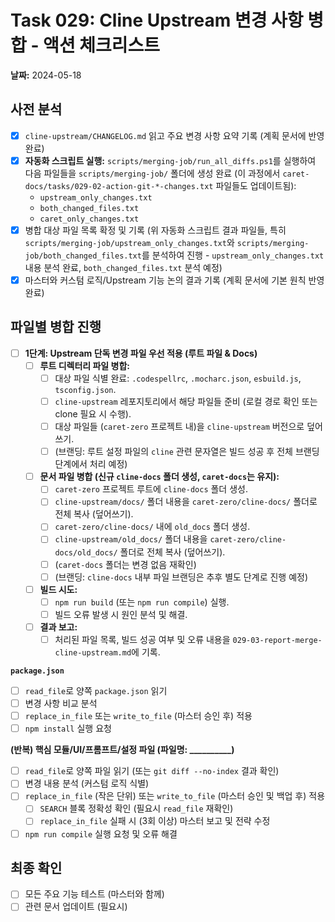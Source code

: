 # Task 029: Cline Upstream 변경 사항 병합 - 액션 체크리스트

**날짜:** 2024-05-18

## 사전 분석

- [X] `cline-upstream/CHANGELOG.md` 읽고 주요 변경 사항 요약 기록 (계획 문서에 반영 완료)
- [X] **자동화 스크립트 실행:** `scripts/merging-job/run_all_diffs.ps1`를 실행하여 다음 파일들을 `scripts/merging-job/` 폴더에 생성 완료 (이 과정에서 `caret-docs/tasks/029-02-action-git-*-changes.txt` 파일들도 업데이트됨):
    -   `upstream_only_changes.txt`
    -   `both_changed_files.txt`
    -   `caret_only_changes.txt`
- [X] 병합 대상 파일 목록 확정 및 기록 (위 자동화 스크립트 결과 파일들, 특히 `scripts/merging-job/upstream_only_changes.txt`와 `scripts/merging-job/both_changed_files.txt`를 분석하여 진행 - `upstream_only_changes.txt` 내용 분석 완료, `both_changed_files.txt` 분석 예정)
- [X] 마스터와 커스텀 로직/Upstream 기능 논의 결과 기록 (계획 문서에 기본 원칙 반영 완료)

## 파일별 병합 진행

- [ ] **1단계: Upstream 단독 변경 파일 우선 적용 (루트 파일 & Docs)**
    -   [ ] **루트 디렉터리 파일 병합:**
        -   [ ] 대상 파일 식별 완료: `.codespellrc`, `.mocharc.json`, `esbuild.js`, `tsconfig.json`.
        -   [ ] `cline-upstream` 레포지토리에서 해당 파일들 준비 (로컬 경로 확인 또는 clone 필요 시 수행).
        -   [ ] 대상 파일들 (`caret-zero` 프로젝트 내)을 `cline-upstream` 버전으로 덮어쓰기.
        -   [ ] (브랜딩: 루트 설정 파일의 `cline` 관련 문자열은 빌드 성공 후 전체 브랜딩 단계에서 처리 예정)
    -   [ ] **문서 파일 병합 (신규 `cline-docs` 폴더 생성, `caret-docs`는 유지):**
        -   [ ] `caret-zero` 프로젝트 루트에 `cline-docs` 폴더 생성.
        -   [ ] `cline-upstream/docs/` 폴더 내용을 `caret-zero/cline-docs/` 폴더로 전체 복사 (덮어쓰기).
        -   [ ] `caret-zero/cline-docs/` 내에 `old_docs` 폴더 생성.
        -   [ ] `cline-upstream/old_docs/` 폴더 내용을 `caret-zero/cline-docs/old_docs/` 폴더로 전체 복사 (덮어쓰기).
        -   [ ] (`caret-docs` 폴더는 변경 없음 재확인)
        -   [ ] (브랜딩: `cline-docs` 내부 파일 브랜딩은 추후 별도 단계로 진행 예정)
    -   [ ] **빌드 시도:**
        -   [ ] `npm run build` (또는 `npm run compile`) 실행.
        -   [ ] 빌드 오류 발생 시 원인 분석 및 해결.
    -   [ ] **결과 보고:**
        -   [ ] 처리된 파일 목록, 빌드 성공 여부 및 오류 내용을 `029-03-report-merge-cline-upstream.md`에 기록.

**`package.json`**
- [ ] `read_file`로 양쪽 `package.json` 읽기
- [ ] 변경 사항 비교 분석
- [ ] `replace_in_file` 또는 `write_to_file` (마스터 승인 후) 적용
- [ ] `npm install` 실행 요청

**(반복) 핵심 모듈/UI/프롬프트/설정 파일 (파일명: __________)**
- [ ] `read_file`로 양쪽 파일 읽기 (또는 `git diff --no-index` 결과 확인)
- [ ] 변경 내용 분석 (커스텀 로직 식별)
- [ ] `replace_in_file` (작은 단위) 또는 `write_to_file` (마스터 승인 및 백업 후) 적용
    - [ ] `SEARCH` 블록 정확성 확인 (필요시 `read_file` 재확인)
    - [ ] `replace_in_file` 실패 시 (3회 이상) 마스터 보고 및 전략 수정
- [ ] `npm run compile` 실행 요청 및 오류 해결

## 최종 확인

- [ ] 모든 주요 기능 테스트 (마스터와 함께)
- [ ] 관련 문서 업데이트 (필요시) 